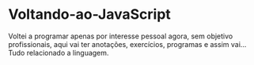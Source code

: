 # Voltando-ao-JavaScript
Voltei a programar apenas por interesse pessoal agora, sem objetivo profissionais, aqui vai ter anotações, exercícios, programas e assim vai... Tudo relacionado a linguagem.
